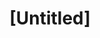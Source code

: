 ---
pid: rs298
title: "[Untitled]"
location_transcription: 
coordinates: "[-75.171927149628, 39.949128323924]"
zipcode: 
gen_neighborhood: 
neighborhood: 
outside_phl: 
age: 
age_range: 
instagram: 
image_file_name: rs_298.jpg
proposal_transcription: 
topic: 
topic_summary: 
type: 
keywords_other: 
credit: 
image_labels: 
twitter: 
facebook: 
permalink: "/monuments/rs298/"
layout: item-page
---